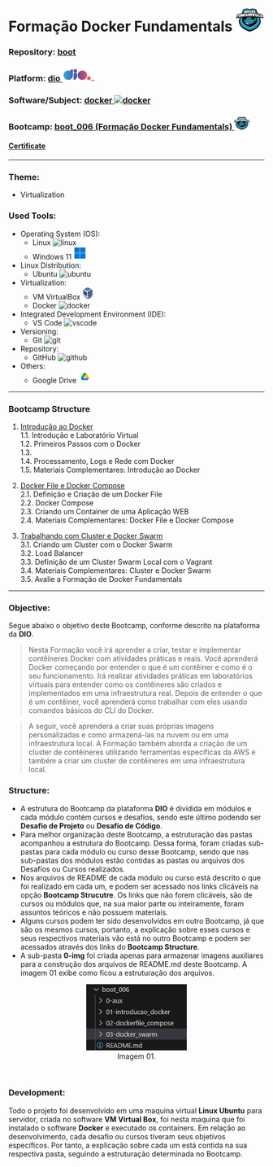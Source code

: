 # Formação Docker Fundamentals   <img src="./0-aux/logo_boot.png" alt="boot_006" width="auto" height="45">

### Repository: [boot](../../../)   
### Platform: <a href="../../">dio   <img src="https://github.com/PedroHeeger/main/blob/main/0-aux/logos/plataforma/dio.jpeg" alt="dio" width="auto" height="25"></a>   
### Software/Subject: <a href="../">docker   <img src="https://cdn.jsdelivr.net/gh/devicons/devicon/icons/docker/docker-original.svg" alt="docker" width="auto" height="25"></a>
### Bootcamp: <a href="./">boot_006 (Formação Docker Fundamentals)   <img src="./0-aux/logo_boot.png" alt="boot_006" width="auto" height="25"></a>

#### <a href="https://github.com/PedroHeeger/main/blob/main/cert_ti/03-conclu/os/linux/(23-08-03)%20Cert%20Linux%20do%20Zero%20PH%20DIO.pdf">Certificate</a>

---

### Theme:
- Virtualization

### Used Tools:
- Operating System (OS): 
  - Linux   <img src="https://cdn.jsdelivr.net/gh/devicons/devicon/icons/linux/linux-original.svg" alt="linux" width="auto" height="25">
  - Windows 11 <img src="https://github.com/PedroHeeger/main/blob/main/0-aux/logos/software/windows11.png" alt="windows11" width="auto" height="25">
- Linux Distribution: 
  - Ubuntu <img src="https://cdn.jsdelivr.net/gh/devicons/devicon/icons/ubuntu/ubuntu-plain.svg" alt="ubuntu" width="auto" height="25">
- Virtualization: 
  - VM VirtualBox <img src="https://github.com/PedroHeeger/main/blob/main/0-aux/logos/software/vm_virtualbox.png" alt="vm_virtualbox" width="auto" height="25">
  - Docker <img src="https://cdn.jsdelivr.net/gh/devicons/devicon/icons/docker/docker-original.svg" alt="docker" width="auto" height="25">
- Integrated Development Environment (IDE):
  - VS Code   <img src="https://cdn.jsdelivr.net/gh/devicons/devicon/icons/vscode/vscode-original.svg" alt="vscode" width="auto" height="25">
- Versioning: 
  - Git   <img src="https://cdn.jsdelivr.net/gh/devicons/devicon/icons/git/git-original.svg" alt="git" width="auto" height="25">
- Repository:
  - GitHub   <img src="https://cdn.jsdelivr.net/gh/devicons/devicon/icons/github/github-original.svg" alt="github" width="auto" height="25">
- Others:
  - Google Drive <img src="https://github.com/PedroHeeger/main/blob/main/0-aux/logos/software/google_drive.png" width="auto" height="25">

---

### Bootcamp Structure
1. [Introdução ao Docker](./01-introducao_docker/)   
  1.1. Introdução e Laboratório Virtual  
  1.2. Primeiros Passos com o Docker   
  1.3.   
  1.4. Processamento, Logs e Rede com Docker   
  1.5. Materiais Complementares: Introdução ao Docker  

2. [Docker File e Docker Compose](./02-dockerfile_compose/)   
  2.1. Definição e Criação de um Docker File   
  2.2. Docker Compose   
  2.3. Criando um Container de uma Aplicação WEB   
  2.4. Materiais Complementares: Docker File e Docker Compose   

3. [Trabalhando com Cluster e Docker Swarm](./03-servidor_linux/)   
  3.1. Criando um Cluster com o Docker Swarm   
  3.2. Load Balancer  
  3.3. Definição de um Cluster Swarm Local com o Vagrant   
  3.4. Materiais Complementares: Cluster e Docker Swarm   
  3.5. Avalie a Formação de Docker Fundamentals   

---

### Objective:
Segue abaixo o objetivo deste Bootcamp, conforme descrito na plataforma da **DIO**.
  
>Nesta Formação você irá aprender a criar, testar e implementar contêineres Docker com atividades práticas e reais. Você aprenderá Docker começando por entender o que é um contêiner e como é o seu funcionamento. Irá realizar atividades práticas em laboratórios virtuais para entender como os contêineres são criados e implementados em uma infraestrutura real. Depois de entender o que é um contêiner, você aprenderá como trabalhar com eles usando comandos básicos do CLI do Docker.

>A seguir, você aprenderá a criar suas próprias imagens personalizadas e como armazená-las na nuvem ou em uma infraestrutura local. A Formação também aborda a criação de um cluster de contêineres utilizando ferramentas específicas da AWS e também a criar um cluster de contêineres em uma infraestrutura local.

### Structure:
- A estrutura do Bootcamp da plataforma **DIO** é dividida em módulos e cada módulo contém cursos e desafios, sendo este último podendo ser **Desafio de Projeto** ou **Desafio de Código**. 
- Para melhor organização deste Bootcamp, a estruturação das pastas acompanhou a estrutura do Bootcamp. Dessa forma, foram criadas sub-pastas para cada módulo ou curso desse Bootcamp, sendo que nas sub-pastas dos módulos estão contidas as pastas ou arquivos dos Desafios ou Cursos realizados.
- Nos arquivos de README de cada módulo ou curso está descrito o que foi realizado em cada um, e podem ser acessado nos links clicáveis na opção **Bootcamp Strucutre**. Os links que não forem clicáveis, são de cursos ou módulos que, na sua maior parte ou inteiramente, foram assuntos teóricos e não possuem materiais.
- Alguns cursos podem ter sido desenvolvidos em outro Bootcamp, já que são os mesmos cursos, portanto, a explicação sobre esses cursos e seus respectivos materiais vão está no outro Bootcamp e podem ser acessados através dos links do **Bootcamp Structure**.
- A sub-pasta **0-img** foi criada apenas para armazenar imagens auxiliares para a construção dos arquivos de README.md deste Bootcamp. A imagem 01 exibe como ficou a estruturação dos arquivos.

<div align="Center"><figure>
    <img src="./0-aux/img01.PNG" alt="img01"><br>
    <figcaption>Imagem 01.</figcaption>
</figure></div><br>

### Development:
Todo o projeto foi desenvolvido em uma maquina virtual **Linux Ubuntu** para servidor, criada no software **VM Virtual Box**, foi nesta maquina que foi instalado o software **Docker** e executado os containers. Em relação ao desenvolvimento, cada desafio ou cursos tiveram seus objetivos específicos. Por tanto, a explicação sobre cada um está contida na sua respectiva pasta, seguindo a estruturação determinada no Bootcamp.